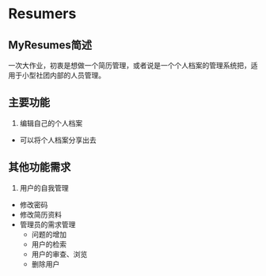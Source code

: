 # Resumers
## MyResumes简述
一次大作业，初衷是想做一个简历管理，或者说是一个个人档案的管理系统把，适用于小型社团内部的人员管理。
## 主要功能
1. 编辑自己的个人档案
* 可以将个人档案分享出去
## 其他功能需求
1. 用户的自我管理
  * 修改密码
  * 修改简历资料
* 管理员的需求管理
  * 问题的增加
  * 用户的检索
  * 用户的审查、浏览
  * 删除用户

